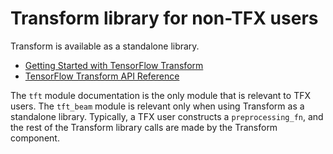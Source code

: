 # Transform library for non-TFX users

Transform is available as a standalone library.

-   [Getting Started with TensorFlow Transform](/tfx/transform/get_started)
-   [TensorFlow Transform API Reference](https://www.tensorflow.org/tfx/transform/api_docs/python/tft)

The `tft` module documentation is the only module that is relevant to TFX users.
The `tft_beam` module is relevant only when using Transform as a standalone library. Typically, a TFX user constructs a `preprocessing_fn`, and the rest of the
Transform library calls are made by the Transform component.

